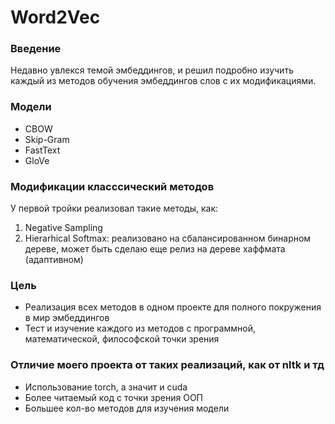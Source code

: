 # Word2Vec

### Введение
Недавно увлекся темой эмбеддингов, и решил подробно изучить каждый из методов обучения эмбеддингов слов с их модификациями.  

### Модели
- CBOW
- Skip-Gram
- FastText
- GloVe

### Модификации класссический методов
У первой тройки реализовал такие методы, как:
1. Negative Sampling
2. Hierarhical Softmax: реализовано на сбалансированном бинарном дереве, может быть сделаю еще релиз на дереве хаффмата (адаптивном)

### Цель

- Реализация всех методов в одном проекте для полного покружения в мир эмбеддингов
- Тест и изучение каждого из методов с программной, математической, философской точки зрения

### Отличие моего проекта от таких реализаций, как от nltk и тд

- Использование torch, а значит и cuda
- Более читаемый код с точки зрения ООП
- Большее кол-во методов для изучения модели